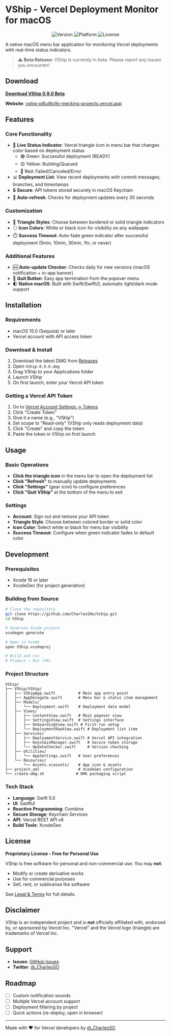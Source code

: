 # VShip - Vercel Deployment Monitor for macOS

<p align="center">
  <img src="https://img.shields.io/badge/version-0.9.0--beta-orange" alt="Version">
  <img src="https://img.shields.io/badge/platform-macOS%2015.0+-lightgrey" alt="Platform">
  <img src="https://img.shields.io/badge/license-Proprietary-blue" alt="License">
</p>

A native macOS menu bar application for monitoring Vercel deployments with real-time status indicators.

> ⚠️ **Beta Release**: VShip is currently in beta. Please report any issues you encounter!

## Download

**[Download VShip 0.9.0 Beta](https://github.com/CharlesSOo/Vship/releases/download/v0.9.0/VShip-0.9.0.dmg)**

**Website**: [vship-pl6ul8y9x-meckins-projects.vercel.app](https://vship-pl6ul8y9x-meckins-projects.vercel.app)

## Features

### Core Functionality
- 🔺 **Live Status Indicator**: Vercel triangle icon in menu bar that changes color based on deployment status
  - 🟢 Green: Successful deployment (READY)
  - 🟡 Yellow: Building/Queued
  - 🔴 Red: Failed/Canceled/Error
- 📊 **Deployment List**: View recent deployments with commit messages, branches, and timestamps
- 🔒 **Secure**: API tokens stored securely in macOS Keychain
- 🔄 **Auto-refresh**: Checks for deployment updates every 30 seconds

### Customization
- 🎨 **Triangle Styles**: Choose between bordered or solid triangle indicators
- ⚪️ **Icon Colors**: White or black icon for visibility on any wallpaper
- ⏱️ **Success Timeout**: Auto-fade green indicator after successful deployment (5min, 10min, 30min, 1hr, or never)

### Additional Features
- 🆕 **Auto-update Checker**: Checks daily for new versions (macOS notification + in-app banner)
- 🚪 **Quit Button**: Easy app termination from the popover menu
- 🌓 **Native macOS**: Built with Swift/SwiftUI, automatic light/dark mode support

## Installation

### Requirements
- macOS 15.0 (Sequoia) or later
- Vercel account with API access token

### Download & Install
1. Download the latest DMG from [Releases](https://github.com/CharlesSOo/Vship/releases)
2. Open `VShip-0.9.0.dmg`
3. Drag VShip to your Applications folder
4. Launch VShip
5. On first launch, enter your Vercel API token

### Getting a Vercel API Token

1. Go to [Vercel Account Settings → Tokens](https://vercel.com/account/tokens)
2. Click "Create Token"
3. Give it a name (e.g., "VShip")
4. Set scope to "Read-only" (VShip only reads deployment data)
5. Click "Create" and copy the token
6. Paste the token in VShip on first launch

## Usage

### Basic Operations
- **Click the triangle icon** in the menu bar to open the deployment list
- **Click "Refresh"** to manually update deployments
- **Click "Settings"** (gear icon) to configure preferences
- **Click "Quit VShip"** at the bottom of the menu to exit

### Settings
- **Account**: Sign out and remove your API token
- **Triangle Style**: Choose between colored border or solid color
- **Icon Color**: Select white or black for menu bar visibility
- **Success Timeout**: Configure when green indicator fades to default color

## Development

### Prerequisites
- Xcode 16 or later
- XcodeGen (for project generation)

### Building from Source

```bash
# Clone the repository
git clone https://github.com/CharlesSOo/Vship.git
cd VShip

# Generate Xcode project
xcodegen generate

# Open in Xcode
open VShip.xcodeproj

# Build and run
# Product → Run (⌘R)
```

### Project Structure

```
VShip/
├── VShip/VShip/
│   ├── VShipApp.swift          # Main app entry point
│   ├── AppDelegate.swift       # Menu bar & status item management
│   ├── Models/
│   │   └── Deployment.swift    # Deployment data model
│   ├── Views/
│   │   ├── ContentView.swift   # Main popover view
│   │   ├── SettingsView.swift  # Settings interface
│   │   ├── OnboardingView.swift # First-run setup
│   │   └── DeploymentRowView.swift # Deployment list item
│   ├── Services/
│   │   ├── DeploymentService.swift # Vercel API integration
│   │   ├── KeychainManager.swift   # Secure token storage
│   │   └── UpdateChecker.swift     # Version checking
│   ├── Utilities/
│   │   └── AppSettings.swift   # User preferences
│   └── Resources/
│       └── Assets.xcassets/    # App icon & assets
├── project.yml                 # XcodeGen configuration
└── create-dmg.sh              # DMG packaging script
```

### Tech Stack
- **Language**: Swift 5.0
- **UI**: SwiftUI
- **Reactive Programming**: Combine
- **Secure Storage**: Keychain Services
- **API**: Vercel REST API v6
- **Build Tools**: XcodeGen

## License

**Proprietary License - Free for Personal Use**

VShip is free software for personal and non-commercial use. You may **not**:
- Modify or create derivative works
- Use for commercial purposes
- Sell, rent, or sublicense the software

See [Legal & Terms](https://vship-pl6ul8y9x-meckins-projects.vercel.app/legal) for full details.

## Disclaimer

VShip is an independent project and is **not** officially affiliated with, endorsed by, or sponsored by Vercel Inc. "Vercel" and the Vercel logo (triangle) are trademarks of Vercel Inc.

## Support

- **Issues**: [GitHub Issues](https://github.com/CharlesSOo/Vship/issues)
- **Twitter**: [@_CharlesSO](https://x.com/_CharlesSO)

## Roadmap

- [ ] Custom notification sounds
- [ ] Multiple Vercel account support
- [ ] Deployment filtering by project
- [ ] Quick actions (re-deploy, open in browser)

---

Made with ♥ for Vercel developers by [@_CharlesSO](https://x.com/_CharlesSO)
